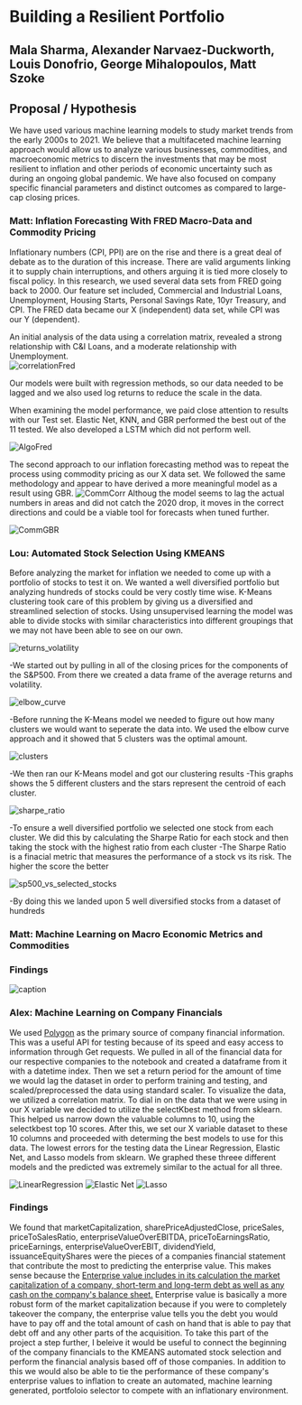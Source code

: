 # Building a Resilient Portfolio
## Mala Sharma, Alexander Narvaez-Duckworth, Louis Donofrio, George Mihalopoulos, Matt Szoke

## Proposal / Hypothesis

We have used various machine learning models to study market trends from the early 2000s to 2021. We believe that a multifaceted machine learning approach would allow us to analyze various businesses, commodities, and macroeconomic metrics to discern the investments that may be most resilient to inflation and other periods of economic uncertainty such as during an ongoing global pandemic. We have also focused on company specific financial parameters and distinct outcomes as compared to large-cap closing prices.

### Matt: Inflation Forecasting With FRED Macro-Data and Commodity Pricing

Inflationary numbers (CPI, PPI) are on the rise and there is a great deal of debate as to the duration of this increase.  There are valid arguments linking it to supply chain interruptions, and others arguing it is tied more closely to fiscal policy.  In this research, we used several data sets from FRED going back to 2000.  Our feature set included, Commercial and Industrial Loans, Unemployment, Housing Starts, Personal Savings Rate, 10yr Treasury, and CPI.  The FRED data became our X (independent) data set, while CPI was our Y (dependent).  

An initial analysis of the data using a correlation matrix, revealed a strong relationship with C&I Loans, and a moderate relationship with Unemployment.  
![correlationFred](https://github.com/anduckworth/ml_inflation/blob/f16cfdc6979e265d982b107b6c43fcaba5e74041/Images/FREDdataCorrelation.png)

Our models were built with regression methods, so our data needed to be lagged and we also used log returns to reduce the scale in the data.

When examining the model performance, we paid close attention to results with our Test set.  Elastic Net, KNN, and GBR performed the best out of the 11 tested.  We also developed a LSTM which did not perform well.

![AlgoFred](https://github.com/anduckworth/ml_inflation/blob/fb7439556cb1804e8aa387fc0770aa5cd7b8871a/Images/FREDalgocomparison.png)

The second approach to our inflation forecasting method was to repeat the process using commodity pricing as our X data set.  We followed the same methodology and appear to have derived a more meaningful model as a result using GBR. 
![CommCorr](https://github.com/anduckworth/ml_inflation/blob/fb7439556cb1804e8aa387fc0770aa5cd7b8871a/Images/commodities_correlation.png)
Althoug the model seems to lag the actual numbers in areas and did not catch the 2020 drop, it moves in the correct directions and could be a viable tool for forecasts when tuned further. 

![CommGBR](https://github.com/anduckworth/ml_inflation/blob/fb7439556cb1804e8aa387fc0770aa5cd7b8871a/Images/GBRwithCOMMODITY.png)

### Lou: Automated Stock Selection Using KMEANS

Before analyzing the market for inflation we needed to come up with a portfolio of stocks to test it on. We wanted a well diversified portfolio but analyzing hundreds of stocks could be very costly time wise. K-Means clustering took care of this problem by giving us a diversified and streamlined selection of stocks. Using unsupervised learning the model was able to divide stocks with similar characteristics into different groupings that we may not have been able to see on our own.   

![returns_volatility](https://user-images.githubusercontent.com/78940231/127224469-0990d302-cdf7-48cd-b327-08d091a1e616.png)

-We started out by pulling in all of the closing prices for the components of the S&P500. From there we created a data frame of the average returns and volatility.

![elbow_curve](https://user-images.githubusercontent.com/78940231/127224647-5f2b8b5b-04f0-4cee-b790-a817f781aff6.png)

-Before running the K-Means model we needed to figure out how many clusters we would want to seperate the data into. We used the elbow curve approach and it showed that 5 clusters was the optimal amount.

![clusters](https://user-images.githubusercontent.com/78940231/127224879-2d9b5586-cd0e-4bbc-9665-34d2f1518df1.png)

-We then ran our K-Means model and got our clustering results
-This graphs shows the 5 different clusters and the stars represent the centroid of each cluster. 

![sharpe_ratio](https://user-images.githubusercontent.com/78940231/127225092-b6291f21-10ef-47c7-bc40-70abb0163252.png)

-To ensure a well diversified portfolio we selected one stock from each cluster. We did this by calculating the Sharpe Ratio for each stock and then taking the stock with the highest ratio from each cluster 
-The Sharpe Ratio is a finacial metric that measures the performance of a stock vs its risk. The higher the score the better

![sp500_vs_selected_stocks](https://user-images.githubusercontent.com/78940231/127225412-ad277632-e998-4da2-8d46-37ed674220ef.png)

-By doing this we landed upon 5 well diversified stocks from a dataset of hundreds 


### Matt: Machine Learning on Macro Economic Metrics and Commodities

### Findings <br>


![caption](image)<br>

### Alex: Machine Learning on Company Financials

We used [Polygon](https://polygon.io/stocks) as the primary source of company financial information. This was a useful API for testing because of its speed and easy access to information through Get requests. We pulled in all of the financial data for our respective companies to the notebook and created a dataframe from it with a datetime index. Then we set a return period for the amount of time we would lag the dataset in order to perform training and testing, and scaled/preprocessed the data using standard scaler. To visualize the data, we utilized a correlation matrix. To dial in on the data that we were using in our X variable we decided to utilize the selectKbest method from sklearn. This helped us narrow down the valuable columns to 10, using the selectkbest top 10 scores. After this, we set our X variable dataset to these 10 columns and proceeded with determing the best models to use for this data. The lowest errors for the testing data the Linear Regression, Elastic Net, and Lasso models from sklearn. We graphed these threee different models and the predicted was extremely similar to the actual for all three. 

![LinearRegression](financialStatements/images/seven.png)
![Elastic Net](financialStatements/images/eight.png)
![Lasso](financialStatements/images/nine.png)

### Findings 

We found that marketCapitalization,	sharePriceAdjustedClose, priceSales, priceToSalesRatio, enterpriseValueOverEBITDA, priceToEarningsRatio, priceEarnings, enterpriseValueOverEBIT, dividendYield, issuanceEquityShares were the pieces of a companies financial statement that contribute the most to predicting the enterprise value. This makes sense because the [Enterprise value includes in its calculation the market capitalization of a company, short-term and long-term debt as well as any cash on the company's balance sheet.](https://www.investopedia.com/terms/e/enterprisevalue.asp) Enterprise value is basically a more robust form of the market capitalization because if you were to completely takeover the company, the enterprise value tells you the debt you would have to pay off and the total amount of cash on hand that is able to pay that debt off and any other parts of the acquisition. To take this part of the project a step further, I beleive it would be useful to connect the beginning of the company financials to the KMEANS automated stock selection and perform the financial analysis based off of those companies. In addition to this we would also be able to tie the performance of these company's enterprise values to inflation to create an automated, machine learning generated, portfoloio selector to compete with an inflationary environment.

